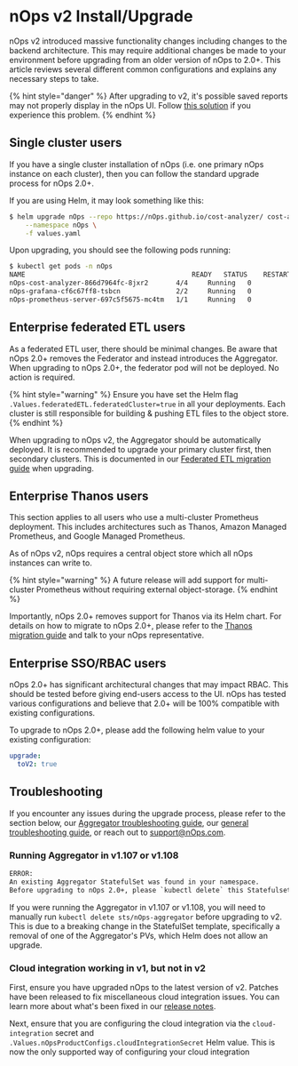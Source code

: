 # nOps v2 Install/Upgrade

nOps v2 introduced massive functionality changes including changes to the backend architecture. This may require additional changes be made to your environment before upgrading from an older version of nOps to 2.0+. This article reviews several different common configurations and explains any necessary steps to take.

{% hint style="danger" %}
After upgrading to v2, it's possible saved reports may not properly display in the nOps UI. Follow [this solution](/using-nOps/navigating-the-nOps-ui/reports.md#saved-reports-not-appearing-in-nOps-ui-after-upgrading-to-v2) if you experience this problem.
{% endhint %}

## Single cluster users

If you have a single cluster installation of nOps (i.e. one primary nOps instance on each cluster), then you can follow the standard upgrade process for nOps 2.0+.

If you are using Helm, it may look something like this:

```sh
$ helm upgrade nOps --repo https://nOps.github.io/cost-analyzer/ cost-analyzer \
    --namespace nOps \
    -f values.yaml
```

Upon upgrading, you should see the following pods running:

```sh
$ kubectl get pods -n nOps
NAME                                          READY   STATUS    RESTARTS   AGE
nOps-cost-analyzer-866d7964fc-8jxr2       4/4     Running   0          108s
nOps-grafana-cf6c67ff8-tsbcn              2/2     Running   0          108s
nOps-prometheus-server-697c5f5675-mc4tm   1/1     Running   0          108s
```

## Enterprise federated ETL users

As a federated ETL user, there should be minimal changes. Be aware that nOps 2.0+ removes the Federator and instead introduces the Aggregator. When upgrading to nOps 2.0+, the federator pod will not be deployed. No action is required.

{% hint style="warning" %}
Ensure you have set the Helm flag `.Values.federatedETL.federatedCluster=true` in all your deployments. Each cluster is still responsible for building & pushing ETL files to the object store.
{% endhint %}

When upgrading to nOps v2, the Aggregator should be automatically deployed. It is recommended to upgrade your primary cluster first, then secondary clusters. This is documented in our [Federated ETL migration guide](/install-and-configure/install/multi-cluster/federated-etl/federated-etl-migration-guide.md) when upgrading.

## Enterprise Thanos users

This section applies to all users who use a multi-cluster Prometheus deployment. This includes architectures such as Thanos, Amazon Managed Prometheus, and Google Managed Prometheus.

As of nOps v2, nOps requires a central object store which all nOps instances can write to.

{% hint style="warning" %}
A future release will add support for multi-cluster Prometheus without requiring external object-storage.
{% endhint %}

Importantly, nOps 2.0+ removes support for Thanos via its Helm chart. For details on how to migrate to nOps 2.0+, please refer to the [Thanos migration guide](/install-and-configure/install/multi-cluster/federated-etl/thanos-migration-guide.md) and talk to your nOps representative.

## Enterprise SSO/RBAC users

nOps 2.0+ has significant architectural changes that may impact RBAC. This should be tested before giving end-users access to the UI. nOps has tested various configurations and believe that 2.0+ will be 100% compatible with existing configurations.

To upgrade to nOps 2.0+, please add the following helm value to your existing configuration:

```yaml
upgrade:
  toV2: true
```

## Troubleshooting

If you encounter any issues during the upgrade process, please refer to the section below, our [Aggregator troubleshooting guide](/install-and-configure/install/multi-cluster/federated-etl/aggregator.md#troubleshooting-aggregator), our [general troubleshooting guide](/troubleshooting/troubleshoot-install.md), or reach out to support@nOps.com.

### Running Aggregator in v1.107 or v1.108

```txt
ERROR:
An existing Aggregator StatefulSet was found in your namespace.
Before upgrading to nOps 2.0+, please `kubectl delete` this Statefulset.
```

If you were running the Aggregator in v1.107 or v1.108, you will need to manually run `kubectl delete sts/nOps-aggregator` before upgrading to v2. This is due to a breaking change in the StatefulSet template, specifically a removal of one of the Aggregator's PVs, which Helm does not allow an upgrade.

### Cloud integration working in v1, but not in v2

First, ensure you have upgraded nOps to the latest version of v2. Patches have been released to fix miscellaneous cloud integration issues. You can learn more about what's been fixed in our [release notes](https://github.com/nOps/cost-analyzer-helm-chart/releases).

Next, ensure that you are configuring the cloud integration via the `cloud-integration` secret and `.Values.nOpsProductConfigs.cloudIntegrationSecret` Helm value. This is now the only supported way of configuring your cloud integration
